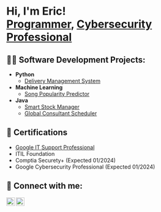 <h1>Hi, I'm Eric! <br/><a href="https://github.com/TheRogueDadBot">Programmer</a>, <a href="https://www.linkedin.com/in/ericjohnjacobs/">Cybersecurity Professional</a></h1>

<h2>👨‍💻 Software Development Projects:</h2>

- <b>Python</b>
  - [Delivery Management System](https://github.com/TheRogueDadBot/DeliveryManagementSys)
- <b>Machine Learning</b>
  - [Song Popularity Predictor](https://github.com/TheRogueDadBot/song_popularity_prediction)
- <b>Java</b>
  - [Smart Stock Manager](https://github.com/TheRogueDadBot/SmartStockManager)
  - [Global Consultant Scheduler](https://github.com/TheRogueDadBot/GlobalConsultScheduler)
 
<h2>🏅 Certifications</h2>

- [Google IT Support Professional](https://coursera.org/share/43ca8dc6112eaaddb755950a07d14f5e)
- ITIL Foundation
- Comptia Securety+ (Expected 01/2024)
- Google Cybersecurity Professional (Expected 01/2024)


<h2> 🤳 Connect with me:</h2>

[<img align="left" alt="EricJacobs | Twitter" width="22px" src="https://cdn.jsdelivr.net/npm/simple-icons@v3/icons/twitter.svg" />][twitter]
[<img align="left" alt="EricJacobs | LinkedIn" width="22px" src="https://cdn.jsdelivr.net/npm/simple-icons@v3/icons/linkedin.svg" />][linkedin]

[twitter]: https://twitter.com/EricJohnJacobss
[linkedin]: https://www.linkedin.com/in/ericjohnjacobs

<!--
**joshmadakor1/joshmadakor1** is a ✨ _special_ ✨ repository because its `README.md` (this file) appears on your GitHub profile.

Here are some ideas to get you started:

- 🔭 I’m currently working on ...
- 🌱 I’m currently learning ...
- 👯 I’m looking to collaborate on ...
- 🤔 I’m looking for help with ...
- 💬 Ask me about ...
- 📫 How to reach me: ...
- 😄 Pronouns: ...
- ⚡ Fun fact: ...
-->
